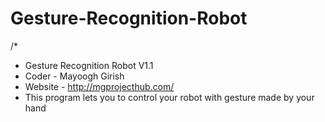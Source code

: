 # Gesture-Recognition-Robot
/*
* Gesture Recognition Robot V1.1
* Coder - Mayoogh Girish
* Website - http://mgprojecthub.com/
* This program lets you to control your robot with gesture made by your hand

